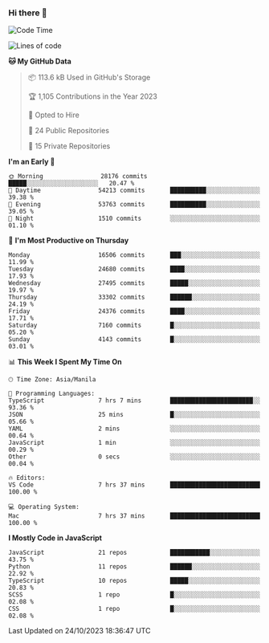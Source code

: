 ### Hi there 👋

<!--START_SECTION:waka-->
![Code Time](http://img.shields.io/badge/Code%20Time-425%20hrs%2057%20mins-blue)

![Lines of code](https://img.shields.io/badge/From%20Hello%20World%20I%27ve%20Written-59.0%20million%20lines%20of%20code-blue)

**🐱 My GitHub Data** 

> 📦 113.6 kB Used in GitHub's Storage 
 > 
> 🏆 1,105 Contributions in the Year 2023
 > 
> 💼 Opted to Hire
 > 
> 📜 24 Public Repositories 
 > 
> 🔑 15 Private Repositories 
 > 
**I'm an Early 🐤** 

```text
🌞 Morning                28176 commits       █████░░░░░░░░░░░░░░░░░░░░   20.47 % 
🌆 Daytime                54213 commits       ██████████░░░░░░░░░░░░░░░   39.38 % 
🌃 Evening                53763 commits       ██████████░░░░░░░░░░░░░░░   39.05 % 
🌙 Night                  1510 commits        ░░░░░░░░░░░░░░░░░░░░░░░░░   01.10 % 
```
📅 **I'm Most Productive on Thursday** 

```text
Monday                   16506 commits       ███░░░░░░░░░░░░░░░░░░░░░░   11.99 % 
Tuesday                  24680 commits       ████░░░░░░░░░░░░░░░░░░░░░   17.93 % 
Wednesday                27495 commits       █████░░░░░░░░░░░░░░░░░░░░   19.97 % 
Thursday                 33302 commits       ██████░░░░░░░░░░░░░░░░░░░   24.19 % 
Friday                   24376 commits       ████░░░░░░░░░░░░░░░░░░░░░   17.71 % 
Saturday                 7160 commits        █░░░░░░░░░░░░░░░░░░░░░░░░   05.20 % 
Sunday                   4143 commits        █░░░░░░░░░░░░░░░░░░░░░░░░   03.01 % 
```


📊 **This Week I Spent My Time On** 

```text
🕑︎ Time Zone: Asia/Manila

💬 Programming Languages: 
TypeScript               7 hrs 7 mins        ███████████████████████░░   93.36 % 
JSON                     25 mins             █░░░░░░░░░░░░░░░░░░░░░░░░   05.66 % 
YAML                     2 mins              ░░░░░░░░░░░░░░░░░░░░░░░░░   00.64 % 
JavaScript               1 min               ░░░░░░░░░░░░░░░░░░░░░░░░░   00.29 % 
Other                    0 secs              ░░░░░░░░░░░░░░░░░░░░░░░░░   00.04 % 

🔥 Editors: 
VS Code                  7 hrs 37 mins       █████████████████████████   100.00 % 

💻 Operating System: 
Mac                      7 hrs 37 mins       █████████████████████████   100.00 % 
```

**I Mostly Code in JavaScript** 

```text
JavaScript               21 repos            ███████████░░░░░░░░░░░░░░   43.75 % 
Python                   11 repos            ██████░░░░░░░░░░░░░░░░░░░   22.92 % 
TypeScript               10 repos            █████░░░░░░░░░░░░░░░░░░░░   20.83 % 
SCSS                     1 repo              █░░░░░░░░░░░░░░░░░░░░░░░░   02.08 % 
CSS                      1 repo              █░░░░░░░░░░░░░░░░░░░░░░░░   02.08 % 
```




 Last Updated on 24/10/2023 18:36:47 UTC
<!--END_SECTION:waka-->
